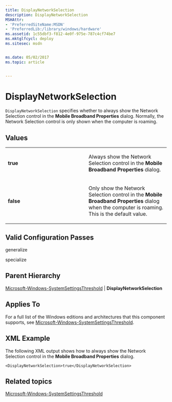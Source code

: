 ```yaml
---
title: DisplayNetworkSelection
description: DisplayNetworkSelection
MSHAttr:
- 'PreferredSiteName:MSDN'
- 'PreferredLib:/library/windows/hardware'
ms.assetid: 1c55dbf3-f812-4e0f-975e-787c4cf74be7
ms.mktglfcycl: deploy
ms.sitesec: msdn


ms.date: 05/02/2017
ms.topic: article


---
```


# DisplayNetworkSelection


`DisplayNetworkSelection` specifies whether to always show the Network Selection control in the **Mobile Broadband Properties** dialog. Normally, the Network Selection control is only shown when the computer is roaming.

## Values


<table>
<colgroup>
<col width="50%" />
<col width="50%" />
</colgroup>
<tbody>
<tr class="odd">
<td><p><strong>true</strong></p></td>
<td><p>Always show the Network Selection control in the <strong>Mobile Broadband Properties</strong> dialog.</p></td>
</tr>
<tr class="even">
<td><p><strong>false</strong></p></td>
<td><p>Only show the Network Selection control in the <strong>Mobile Broadband Properties</strong> dialog when the computer is roaming. This is the default value.</p></td>
</tr>
</tbody>
</table>

 

## Valid Configuration Passes


generalize

specialize

## Parent Hierarchy


[Microsoft-Windows-SystemSettingsThreshold](microsoft-windows-systemsettingsthreshold.md) | **DisplayNetworkSelection**

## Applies To


For a full list of the Windows editions and architectures that this component supports, see [Microsoft-Windows-SystemSettingsThreshold](microsoft-windows-systemsettingsthreshold.md).

## XML Example


The following XML output shows how to always show the Network Selection control in the **Mobile Broadband Properties** dialog.

```
<DisplayNetworkSelection>true</DisplayNetworkSelection>
```

## Related topics


[Microsoft-Windows-SystemSettingsThreshold](microsoft-windows-systemsettingsthreshold.md)

 

 







